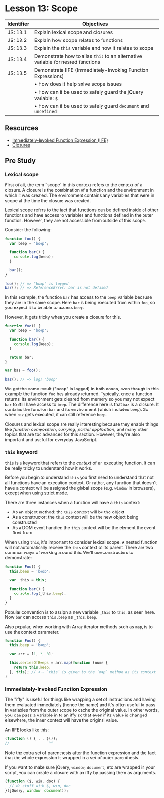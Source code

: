 # Lesson 13: Scope

Identifier   | Objectives
-------------|------------
JS: 13.1     | Explain lexical scope and closures
JS: 13.2     | Explain how scope relates to functions
JS: 13.3     | Explain the `this` variable and how it relates to scope
JS: 13.4     | Demonstrate how to alias `this` to an alternative variable for nested functions
JS: 13.5     | Demonstrate IIFE (Immediately-Invoking Function Expressions)
             | &bull; How does it help solve scope issues
             | &bull; How can it be used to safely guard the jQuery variable: `$`
             | &bull; How can it be used to safely guard `document` and `undefined`


## Resources

- [Immediately-Invoked Function Expression (IIFE)][iife]
- [Closures][closures]

## Pre Study

### Lexical scope

First of all, the term "scope" in this context refers to the context of a closure. A closure is the combination of a function and the environment in which it was created. The environment contains any variables that were in scope at the time the closure was created.

Lexical scope refers to the fact that functions can be defined inside of other functions and have access to variables and functions defined in the outer function. However, they are not accessible from outside of this scope.

Consider the following:

```js
function foo() {
  var beep = 'boop';

  function bar() {
    console.log(beep);
  }

  bar();
}

foo(); // => "boop" is logged
bar(); // => ReferenceError: bar is not defined
```

In this example, the function `bar` has access to the `beep` variable because they are in the same scope. Here `bar` is being executed from within `foo`, so you expect it to be able to access `beep`.

However, it gets tricky when you create a closure for this.

```js
function foo() {
  var beep = 'boop';

  function bar() {
    console.log(beep);
  }

  return bar;
}

var baz = foo();

baz(); // => logs "boop"
```

We get the same result ("boop" is logged) in both cases, even though in this example the function `foo` has already returned. Typically, once a function returns, its environment gets cleared from memory so you may not expect `bar` to still have access to `beep`. The difference here is that `baz` is a closure. It contains the function `bar` and its environment (which includes `beep`). So when `baz` gets executed, it can still reference `beep`.

Closures and lexical scope are really interesting because they enable things like *function composition*, *currying*, *partial application*, and many other topics that are too advanced for this section. However, they're also important and useful for everyday JavaScript.

### `this` keyword

`this` is a keyword that refers to the *context* of an executing function. It can be really tricky to understand how it works.

Before you begin to understand `this` you first need to understand that not all functions have an execution context. Or rather, any function that doesn't have a context will be assigned the global scope (e.g. `window` in browsers), except when using [strict mode][strict mode].

There are three instances when a function will have a `this` context:

- As an object method: the `this` context will be the object
- As a constructor: the `this` context will be the new object being constructed
- As a DOM event handler: the `this` context will be the element the event fired from

When using `this`, it's important to consider lexical scope. A nested function will not automatically receive the `this` context of its parent. There are two common ways of working around this. We'll use constructors to demonstrate:

```js
function Foo() {
  this.beep = 'boop';

  var _this = this;

  function bar() {
    console.log(_this.beep);
  }
}
```

Popular convention is to assign a new variable `_this` to `this`, as seen here. Now `bar` can access `this.beep` as `_this.beep`.

Also popular, when working with Array iterator methods such as `map`, is to use the context parameter.

```js
function Foo() {
  this.beep = 'boop';

  var arr = [1, 2, 3];

  this.seriesOfBeeps = arr.map(function (num) {
    return this.beep;
  }, this); // <-- `this` is given to the `map` method as its context
}
```

### Immediately-Invoked Function Expression

The "iffy" is useful for things like wrapping a set of instructions and having them evaluated immediately (hence the name) and it's often useful to pass in variables from the outer scope to cache the original value. In other words, you can pass a variable in to an iffy so that even if its value is changed elsewhere, the inner context will have the original value.

An IIFE looks like this:

```js
(function () { ... }());
//                  ^^
```

Note the extra set of parenthesis after the function expression and the fact that the whole expression is wrapped in a set of outer parenthesis.

If you want to make sure jQuery, `window`, `document`, etc are wrapped in your script, you can create a closure with an iffy by passing them as arguments.

```js
(function ($, win, doc) {
  // do stuff with $, win, doc
}(jQuery, window, document));
```

[iife]: http://benalman.com/news/2010/11/immediately-invoked-function-expression/ "Immediately-Invoked Function Expressions"
[closures]: https://developer.mozilla.org/en-US/docs/Web/JavaScript/Closures "Closures"
[strict mode]: https://developer.mozilla.org/en-US/docs/Web/JavaScript/Reference/Strict_mode "Strict mode"
